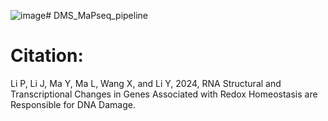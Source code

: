 ![image](https://github.com/lyy005/DMS_MaPseq_pipeline/assets/5472908/0c89331d-9fe5-4a9d-ab0f-737bdccd1ddb)# DMS_MaPseq_pipeline

# Citation:
Li P, Li J, Ma Y, Ma L, Wang X, and Li Y, 2024, RNA Structural and Transcriptional Changes in Genes Associated with Redox Homeostasis are Responsible for DNA Damage. 

